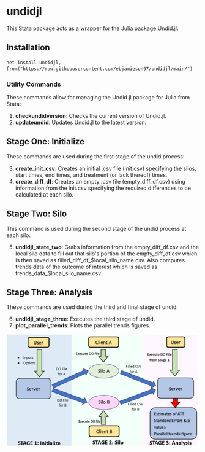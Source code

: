 # undidjl
This Stata package acts as a wrapper for the Julia package Undid.jl.

## Installation 
```
net install undidjl, from("https://raw.githubusercontent.com/ebjamieson97/undidjl/main/")
```

### Utility Commands
These commands allow for managing the Undid.jl package for Julia from Stata:

1. **checkundidversion**: Checks the current version of Undid.jl.
2. **updateundid**: Updates Undid.jl to the latest version.

## Stage One: Initialize
These commands are used during the first stage of the undid process:

3. **create_init_csv**: Creates an initial .csv file (init.csv) specifying the silos, start times, end times, and treatment (or lack thereof) times.
4. **create_diff_df**: Creates an empty .csv file (empty_diff_df.csv) using information from the init.csv specifying the required differences to be calculated at each silo.

## Stage Two: Silo
This command is used during the second stage of the undid process at each silo:

5. **undidjl_state_two**: Grabs information from the empty_diff_df.csv and the local silo data to fill out that silo's portion of the empty_diff_df.csv which is then saved as filled_diff_df_$local_silo_name.csv. Also computes trends data of the outcome of interest which is saved as trends_data_$local_silo_name.csv.

## Stage Three: Analysis
These commands are used during the third and final stage of undid:

6. **undidjl_stage_three**: Executes the third stage of undid.
7. **plot_parallel_trends**: Plots the parallel trends figures.

![Diagram showing how difference-in-differences is computed with unpoolable data](./undid_schematic.png)
